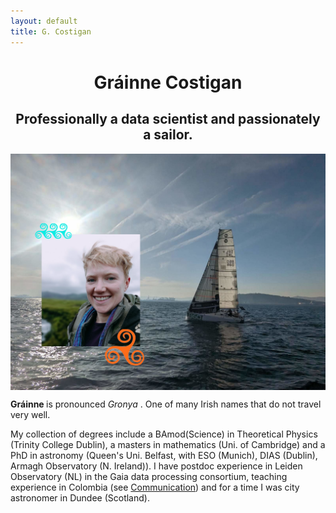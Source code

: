 ```yaml
---
layout: default
title: G. Costigan
---
```



# <center> Gráinne  Costigan </center>

<h2> <center> Professionally a data scientist and passionately a sailor.</center> </h2> 

<center> <img src="grainne_boat_2swirls.png" alt="Grainne" style="width:904px;" align="middle"> </center>


 <b> Gráinne </b> is pronounced <i> Gronya </i>. One of many Irish names that do not travel very well.


<p>
My collection of degrees include a BAmod(Science) in Theoretical Physics (Trinity College Dublin), a masters in mathematics (Uni. of Cambridge) and a PhD in astronomy (Queen's Uni. Belfast, with ESO (Munich), DIAS (Dublin), Armagh Observatory (N. Ireland)). I have postdoc experience in Leiden Observatory (NL) in the Gaia data processing consortium, teaching experience in Colombia (see <a href="../communications">Communication</a>) and for a time I was city astronomer in Dundee (Scotland).  
</p>



